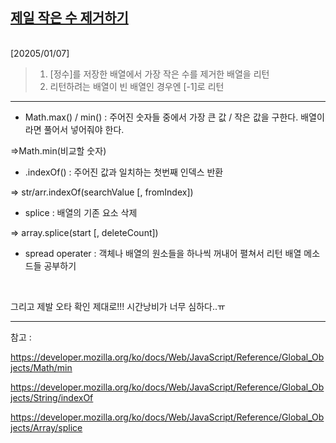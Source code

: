 ## [제일 작은 수 제거하기](https://school.programmers.co.kr/learn/courses/30/lessons/12935)

<Br>
[20205/01/07]

> 1.  [정수]를 저장한 배열에서 가장 작은 수를 제거한 배열을 리턴
> 2.  리턴하려는 배열이 빈 배열인 경우엔 [-1]로 리턴

---

- Math.max() / min() : 주어진 숫자들 중에서 가장 큰 값 / 작은 값을 구한다. 배열이라면 풀어서 넣어줘야 한다.

=>Math.min(비교할 숫자)

- .indexOf() : 주어진 값과 일치하는 첫번째 인덱스 반환

=> str/arr.indexOf(searchValue [, fromIndex])

- splice : 배열의 기존 요소 삭제

=> array.splice(start [, deleteCount])

- spread operater : 객체나 배열의 원소들을 하나씩 꺼내어 펼쳐서 리턴
  배열 메소드들 공부하기

<br/>

그리고 제발 오타 확인 제대로!!! 시간낭비가 너무 심하다..ㅠ

---

참고 :

https://developer.mozilla.org/ko/docs/Web/JavaScript/Reference/Global_Objects/Math/min

https://developer.mozilla.org/ko/docs/Web/JavaScript/Reference/Global_Objects/String/indexOf

https://developer.mozilla.org/ko/docs/Web/JavaScript/Reference/Global_Objects/Array/splice
